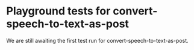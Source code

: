 # Playground tests for convert-speech-to-text-as-post
We are still awaiting the first test run for convert-speech-to-text-as-post.
